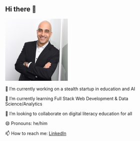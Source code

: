 ## Hi there 👋
<!--
![Babak Profile photo.](assets/standing_profile.jpg)
-->

<img src="assets/standing_profile.jpg" width="200" >

🔭 I’m currently working on a stealth startup in education and AI

🌱 I’m currently learning Full Stack Web Development & Data Science/Analytics

👯 I’m looking to collaborate on digital literacy education for all

😄 Pronouns: he/him

📫 How to reach me: [LinkedIn](https://www.linkedin.com/in/babakbani/)

<!--
**babakbani/babakbani** is a ✨ _special_ ✨ repository because its `README.md` (this file) appears on your GitHub profile.

Here are some ideas to get you started:

- 🔭 I’m currently working on ...
- 🌱 I’m currently learning ...
- 👯 I’m looking to collaborate on ...
- 🤔 I’m looking for help with ...
- 💬 Ask me about ...
- 📫 How to reach me: ...
- 😄 Pronouns: ...
- ⚡ Fun fact: ...
-->
